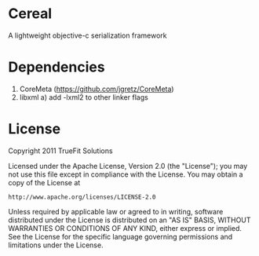 Cereal
======

A lightweight objective-c serialization framework

Dependencies
======

1) CoreMeta (https://github.com/jgretz/CoreMeta)
2) libxml
	a) add -lxml2 to other linker flags 

License
======

Copyright 2011 TrueFit Solutions

Licensed under the Apache License, Version 2.0 (the "License");
you may not use this file except in compliance with the License.
You may obtain a copy of the License at

    http://www.apache.org/licenses/LICENSE-2.0

Unless required by applicable law or agreed to in writing, software
distributed under the License is distributed on an "AS IS" BASIS,
WITHOUT WARRANTIES OR CONDITIONS OF ANY KIND, either express or implied.
See the License for the specific language governing permissions and
limitations under the License.